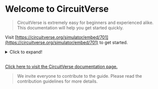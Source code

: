 # Welcome to CircuitVerse

> CircuitVerse is extremely easy for beginners and experienced alike. This documentation will help you get started quickly.

Visit  [https://circuitverse.org/simulator/embed/701](https://circuitverse.org/simulator/embed/701) to get started.
<details>
	<summary>Click to expand!</summary>
	<iframe width="100%" height="330px" src="[https://circuitverse.org/simulator/embed/701](https://circuitverse.org/simulator/embed/701)" id="projectPreview" scrolling="no" webkitAllowFullScreen mozAllowFullScreen allowFullScreen> </iframe>
</details>
<br>
	
[Click here to visit the CircuitVerse documentation page.](https://docs.circuitverse.org "Home-CircuitVerse Docs")
> We invite everyone to contribute to the guide. Please read the contribution guidelines for more details.
